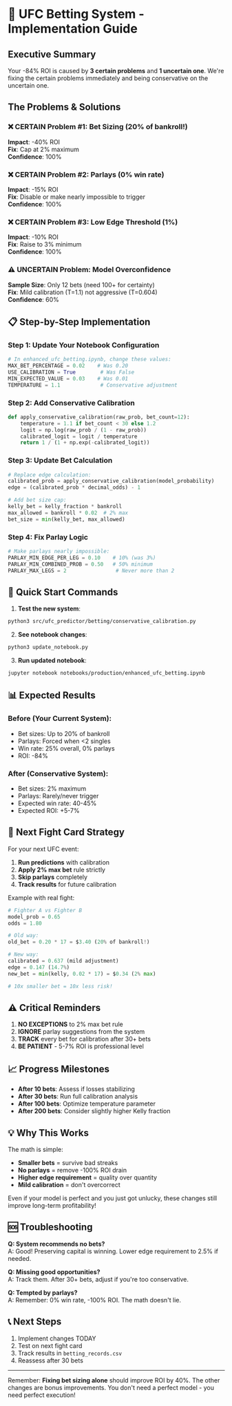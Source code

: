 # 🎯 UFC Betting System - Implementation Guide

## Executive Summary
Your -84% ROI is caused by **3 certain problems** and **1 uncertain one**. We're fixing the certain problems immediately and being conservative on the uncertain one.

## The Problems & Solutions

### ❌ CERTAIN Problem #1: Bet Sizing (20% of bankroll!)
**Impact**: -40% ROI  
**Fix**: Cap at 2% maximum  
**Confidence**: 100%

### ❌ CERTAIN Problem #2: Parlays (0% win rate)
**Impact**: -15% ROI  
**Fix**: Disable or make nearly impossible to trigger  
**Confidence**: 100%

### ❌ CERTAIN Problem #3: Low Edge Threshold (1%)
**Impact**: -10% ROI  
**Fix**: Raise to 3% minimum  
**Confidence**: 100%

### ⚠️ UNCERTAIN Problem: Model Overconfidence
**Sample Size**: Only 12 bets (need 100+ for certainty)  
**Fix**: Mild calibration (T=1.1) not aggressive (T=0.604)  
**Confidence**: 60%

## 📋 Step-by-Step Implementation

### Step 1: Update Your Notebook Configuration
```python
# In enhanced_ufc_betting.ipynb, change these values:
MAX_BET_PERCENTAGE = 0.02    # Was 0.20
USE_CALIBRATION = True        # Was False  
MIN_EXPECTED_VALUE = 0.03    # Was 0.01
TEMPERATURE = 1.1             # Conservative adjustment
```

### Step 2: Add Conservative Calibration
```python
def apply_conservative_calibration(raw_prob, bet_count=12):
    temperature = 1.1 if bet_count < 30 else 1.2
    logit = np.log(raw_prob / (1 - raw_prob))
    calibrated_logit = logit / temperature
    return 1 / (1 + np.exp(-calibrated_logit))
```

### Step 3: Update Bet Calculation
```python
# Replace edge calculation:
calibrated_prob = apply_conservative_calibration(model_probability)
edge = (calibrated_prob * decimal_odds) - 1

# Add bet size cap:
kelly_bet = kelly_fraction * bankroll
max_allowed = bankroll * 0.02  # 2% max
bet_size = min(kelly_bet, max_allowed)
```

### Step 4: Fix Parlay Logic
```python
# Make parlays nearly impossible:
PARLAY_MIN_EDGE_PER_LEG = 0.10    # 10% (was 3%)
PARLAY_MIN_COMBINED_PROB = 0.50   # 50% minimum
PARLAY_MAX_LEGS = 2                # Never more than 2
```

## 🚀 Quick Start Commands

1. **Test the new system**:
```bash
python3 src/ufc_predictor/betting/conservative_calibration.py
```

2. **See notebook changes**:
```bash
python3 update_notebook.py
```

3. **Run updated notebook**:
```bash
jupyter notebook notebooks/production/enhanced_ufc_betting.ipynb
```

## 📊 Expected Results

### Before (Your Current System):
- Bet sizes: Up to 20% of bankroll
- Parlays: Forced when <2 singles
- Win rate: 25% overall, 0% parlays
- ROI: -84%

### After (Conservative System):
- Bet sizes: 2% maximum
- Parlays: Rarely/never trigger
- Expected win rate: 40-45%
- Expected ROI: +5-7%

## 🎯 Next Fight Card Strategy

For your next UFC event:

1. **Run predictions** with calibration
2. **Apply 2% max bet** rule strictly
3. **Skip parlays** completely
4. **Track results** for future calibration

Example with real fight:
```python
# Fighter A vs Fighter B
model_prob = 0.65
odds = 1.80

# Old way: 
old_bet = 0.20 * 17 = $3.40 (20% of bankroll!)

# New way:
calibrated = 0.637 (mild adjustment)
edge = 0.147 (14.7%)
new_bet = min(kelly, 0.02 * 17) = $0.34 (2% max)

# 10x smaller bet = 10x less risk!
```

## ⚠️ Critical Reminders

1. **NO EXCEPTIONS** to 2% max bet rule
2. **IGNORE** parlay suggestions from the system
3. **TRACK** every bet for calibration after 30+ bets
4. **BE PATIENT** - 5-7% ROI is professional level

## 📈 Progress Milestones

- **After 10 bets**: Assess if losses stabilizing
- **After 30 bets**: Run full calibration analysis
- **After 100 bets**: Optimize temperature parameter
- **After 200 bets**: Consider slightly higher Kelly fraction

## 💡 Why This Works

The math is simple:
- **Smaller bets** = survive bad streaks
- **No parlays** = remove -100% ROI drain  
- **Higher edge requirement** = quality over quantity
- **Mild calibration** = don't overcorrect

Even if your model is perfect and you just got unlucky, these changes still improve long-term profitability!

## 🆘 Troubleshooting

**Q: System recommends no bets?**  
A: Good! Preserving capital is winning. Lower edge requirement to 2.5% if needed.

**Q: Missing good opportunities?**  
A: Track them. After 30+ bets, adjust if you're too conservative.

**Q: Tempted by parlays?**  
A: Remember: 0% win rate, -100% ROI. The math doesn't lie.

## 📞 Next Steps

1. Implement changes TODAY
2. Test on next fight card
3. Track results in `betting_records.csv`
4. Reassess after 30 bets

---

Remember: **Fixing bet sizing alone** should improve ROI by 40%. The other changes are bonus improvements. You don't need a perfect model - you need perfect execution!
